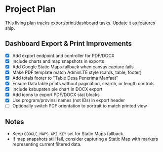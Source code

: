 # Project Plan

This living plan tracks export/print/dashboard tasks. Update it as features ship.

## Dashboard Export & Print Improvements

- [x] Add export endpoint and controller for PDF/DOCX
- [x] Include charts and map snapshots in exports
- [x] Add Google Static Maps fallback when canvas capture fails
- [x] Make PDF template match AdminLTE style (cards, table, footer)
- [x] Add totals footer to "Table Desa Penerima Manfaat"
- [x] Ensure DataTable prints without pagination, search, or length controls
- [x] Include kabupaten pie chart in DOCX export
- [x] Add icons to export PDF/DOCX stat blocks
- [x] Use program/provinsi names (not IDs) in export header
- [ ] Optionally switch PDF orientation to portrait to match printed view

## Notes

- Keep `GOOGLE_MAPS_API_KEY` set for Static Maps fallback.
- If map snapshots still fail, consider capturing a Static Map with markers representing current filtered data.
